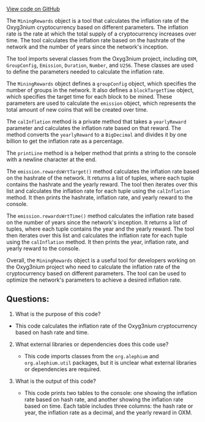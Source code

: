 [View code on GitHub](https://github.com/alephium/alephium/tools/src/main/scala/org/alephium/tools/MiningRewards.scala)

The `MiningRewards` object is a tool that calculates the inflation rate of the Oxyg3nium cryptocurrency based on different parameters. The inflation rate is the rate at which the total supply of a cryptocurrency increases over time. The tool calculates the inflation rate based on the hashrate of the network and the number of years since the network's inception.

The tool imports several classes from the Oxyg3nium project, including `OXM`, `GroupConfig`, `Emission`, `Duration`, `Number`, and `U256`. These classes are used to define the parameters needed to calculate the inflation rate.

The `MiningRewards` object defines a `groupConfig` object, which specifies the number of groups in the network. It also defines a `blockTargetTime` object, which specifies the target time for each block to be mined. These parameters are used to calculate the `emission` object, which represents the total amount of new coins that will be created over time.

The `calInflation` method is a private method that takes a `yearlyReward` parameter and calculates the inflation rate based on that reward. The method converts the `yearlyReward` to a `BigDecimal` and divides it by one billion to get the inflation rate as a percentage.

The `printLine` method is a helper method that prints a string to the console with a newline character at the end.

The `emission.rewardsWrtTarget()` method calculates the inflation rate based on the hashrate of the network. It returns a list of tuples, where each tuple contains the hashrate and the yearly reward. The tool then iterates over this list and calculates the inflation rate for each tuple using the `calInflation` method. It then prints the hashrate, inflation rate, and yearly reward to the console.

The `emission.rewardsWrtTime()` method calculates the inflation rate based on the number of years since the network's inception. It returns a list of tuples, where each tuple contains the year and the yearly reward. The tool then iterates over this list and calculates the inflation rate for each tuple using the `calInflation` method. It then prints the year, inflation rate, and yearly reward to the console.

Overall, the `MiningRewards` object is a useful tool for developers working on the Oxyg3nium project who need to calculate the inflation rate of the cryptocurrency based on different parameters. The tool can be used to optimize the network's parameters to achieve a desired inflation rate.
## Questions: 
 1. What is the purpose of this code?
   - This code calculates the inflation rate of the Oxyg3nium cryptocurrency based on hash rate and time.

2. What external libraries or dependencies does this code use?
   - This code imports classes from the `org.alephium` and `org.alephium.util` packages, but it is unclear what external libraries or dependencies are required.

3. What is the output of this code?
   - This code prints two tables to the console: one showing the inflation rate based on hash rate, and another showing the inflation rate based on time. Each table includes three columns: the hash rate or year, the inflation rate as a decimal, and the yearly reward in OXM.